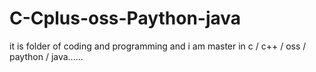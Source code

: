 # C-Cplus-oss-Paython-java
it is folder of coding and programming and i am master in c / c++ / oss / paython / java......
